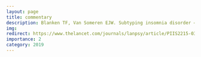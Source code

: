 ```yaml
---
layout: page
title: commentary
description: Blanken TF, Van Someren EJW. Subtyping insomnia disorder – Authors' reply. Lancet Psychiatry
img: 
redirect: https://www.thelancet.com/journals/lanpsy/article/PIIS2215-0366(19)30079-3/fulltext
importance: 2
category: 2019
---
```

